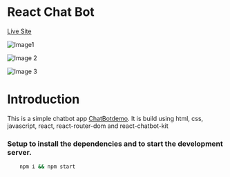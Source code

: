 # React Chat Bot

[Live Site](https://chatbotdemo.netlify.app/, "Chatbot-demo")

![Image1](https://github.com/SwastikSonkusare/Chat-bot/assets/59872341/2fbbf216-3504-4570-bd29-0a5dbc73305e)

![Image 2](https://github.com/SwastikSonkusare/Chat-bot/assets/59872341/97aa4452-1521-41db-8bb9-78985d6218bd)

![Image 3](https://github.com/SwastikSonkusare/Chat-bot/assets/59872341/8d008f7c-eccb-41bc-9195-7e71e46eaae5)

# Introduction

This is a simple chatbot app [ChatBotdemo](https://chatbotdemo.netlify.app/).
It is build using html, css, javascript, react, react-router-dom and react-chatbot-kit

### Setup to install the dependencies and to start the development server.

```bash
    npm i && npm start
```
